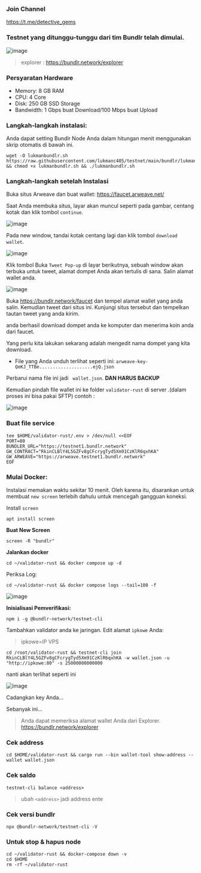 ### Join Channel
https://t.me/detective_gems

### Testnet yang ditunggu-tunggu dari tim Bundlr telah dimulai.
![image](https://user-images.githubusercontent.com/48665887/178899422-b914ca03-12c1-4157-868e-2b92b010ade2.png)

> explorer :
> https://bundlr.network/explorer

### Persyaratan Hardware

- Memory: 8 GB RAM
- CPU: 4 Core
- Disk: 250 GB SSD Storage
- Bandwidth: 1 Gbps buat Download/100 Mbps buat Upload

### Langkah-langkah instalasi:
Anda dapat setting Bundlr Node Anda dalam hitungan menit menggunakan skrip otomatis di bawah ini.

```
wget -O lukmanbundlr.sh https://raw.githubusercontent.com/lukmanc405/testnet/main/bundlr/lukmanbundlr.sh && chmod +x lukmanbundlr.sh && ./lukmanbundlr.sh
```

### Langkah-langkah setelah Instalasi
Buka situs Arweave dan buat wallet: https://faucet.arweave.net/

Saat Anda membuka situs, layar akan muncul seperti pada gambar, centang kotak dan klik tombol `continue`.

![image](https://user-images.githubusercontent.com/48665887/178900055-40467956-462f-4236-a9bf-8b5ba395125d.png)

Pada new window, tandai kotak centang lagi dan klik tombol `download wallet`.

![image](https://user-images.githubusercontent.com/48665887/178900246-fb4db0a3-5a72-485a-932b-fa53ec4dff04.png)

Klik tombol Buka `Tweet Pop-up` di layar berikutnya, sebuah window akan terbuka untuk tweet, alamat dompet Anda akan tertulis di sana. Salin alamat wallet anda.


![image](https://user-images.githubusercontent.com/48665887/178902152-a3af2c8d-eac6-48bb-905e-6884c9d244c1.png)

Buka https://bundlr.network/faucet dan tempel alamat wallet yang anda salin. Kemudian tweet dari situs ini. Kunjungi situs tersebut dan tempelkan tautan tweet yang anda kirim.

anda berhasil download dompet anda ke komputer dan menerima koin anda dari faucet.

Yang perlu kita lakukan sekarang adalah mengedit nama dompet yang kita download.

- File yang Anda unduh terlihat seperti ini: `arweave-key-QeKJ_TTBe....................ejQ.json`

Perbarui nama file ini jadi ` wallet.json`. **DAN HARUS BACKUP**

Kemudian pindah file wallet ini ke folder `validator-rust` di server .(dalam proses ini bisa pakai SFTP)
contoh :

![image](https://user-images.githubusercontent.com/48665887/178907113-f89d9396-787d-43ee-a0c0-e9539edca4ee.png)


### Buat file service
```
tee $HOME/validator-rust/.env > /dev/null <<EOF
PORT=80
BUNDLER_URL="https://testnet1.bundlr.network"
GW_CONTRACT="RkinCLBlY4L5GZFv8gCFcrygTyd5Xm91CzKlR6qxhKA"
GW_ARWEAVE="https://arweave.testnet1.bundlr.network"
EOF
```
### Mulai Docker:

Instalasi memakan waktu sekitar 10 menit. Oleh karena itu, disarankan untuk membuat `new screen` terlebih dahulu untuk mencegah gangguan koneksi.

Install `screen`

```
apt install screen
```

**Buat New Screen**
```
screen -R "bundlr"
```
**Jalankan docker**

```
cd ~/validator-rust && docker compose up -d
```


Periksa Log:

```
cd ~/validator-rust && docker compose logs --tail=100 -f
```

![image](https://user-images.githubusercontent.com/48665887/178907619-43bc8495-1450-4943-82b4-063d2507fa84.png)

**Inisialisasi Pemverifikasi:**

```
npm i -g @bundlr-network/testnet-cli
```

Tambahkan validator anda ke jaringan. Edit alamat `ipkowe` Anda:
>ipkowe=IP VPS

```
cd /root/validator-rust && testnet-cli join RkinCLBlY4L5GZFv8gCFcrygTyd5Xm91CzKlR6qxhKA -w wallet.json -u "http://ipkowe:80" -s 25000000000000 
```

nanti akan terlihat seperti ini 


![image](https://user-images.githubusercontent.com/48665887/178915313-518e4595-c39a-4e49-930d-88fa59eef964.png)

Cadangkan key Anda...

Sebanyak ini...

>Anda dapat memeriksa alamat wallet Anda dari Explorer.
>https://bundlr.network/explorer

### Cek address

```
cd $HOME/validator-rust && cargo run --bin wallet-tool show-address --wallet wallet.json
```

### Cek saldo

```
testnet-cli balance <address>
```

>ubah `<address>` jadi address ente

### Cek versi bundlr

```
npx @bundlr-network/testnet-cli -V
```

### Untuk stop & hapus node

```
cd ~/validator-rust && docker-compose down -v
cd $HOME
rm -rf ~/validator-rust
```
